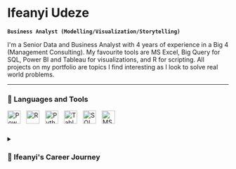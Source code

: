 # Ifeanyi Udeze

**`Business Analyst (Modelling/Visualization/Storytelling)`**

I'm a Senior Data and Business Analyst with 4 years of experience in a Big 4 (Management Consulting). My favourite tools are MS Excel, Big Query for SQL, Power BI and Tableau for visualizations, and R for scripting. All projects on my portfolio are topics I find interesting as I look to solve real world problems.

---

### 🧰 Languages and Tools

<img align="left" alt="Power BI" width="30px" src="https://upload.wikimedia.org/wikipedia/commons/c/cf/New_Power_BI_Logo.svg" style="padding-right:10px;" />
<img align="left" alt="R" width="30px" src="https://www.r-project.org/logo/Rlogo.svg" style="padding-right:10px;" />
<img align="left" alt="Python" width="30px" src="https://upload.wikimedia.org/wikipedia/commons/c/c3/Python-logo-notext.svg" style="padding-right:10px;" />
<img align="left" alt="Tableau" width="30px" src="https://cdn.worldvectorlogo.com/logos/tableau-software.svg" style="padding-right:10px;" />
<img align="left" alt="SQL" width="30px" src="https://www.svgrepo.com/show/331761/sql-database-sql-azure.svg" style="padding-right:10px;" />
<img align="left" alt="MS Excel" width="30px" src="https://www.svgrepo.com/show/452066/ms-excel.svg" style="padding-right:10px;" />

<br />


#
<details> 
    <summary><h3>🧳 Ifeanyi's Career Journey</h3></summary> 
        My analyst journey started as 12 year old exploring a new computer which my father bought. Since there were no games, I played with MS Excel by plotting useless charts and making random mathematical calculations. I went on to study Mechanical Engineering in the university where I understood the concept of data science and statistics. I had a desire to get into management consulting early on in my career as, to me, that meant exposure to as many industries as possible while getting a platform to grow and learn from experts. At PwC, I worked on various data analysis and financial analysis projects using any tool I could lay my hands on. Eventually, I focused on delivering sustainable analysis to businesses and have now started to post all projects I work on outside of work here.
